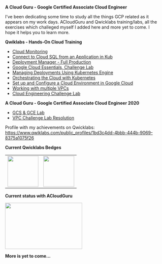 **A Cloud Guru - Google Certified Associate Cloud Engineer**

I've been dedicating some time to study all the things GCP related as it appears on my work days.
ACloudGuru and Qwicklabs training/labs, all the exercises which challeged myself I added here and more yet to come.
I hope it helps you to learn more.

**Qwiklabs - Hands-On Cloud Training**
* [Cloud Monitoring](https://github.com/wagnerbianchijr/GCP-ACE/blob/master/QwickLabs/Qwicklabs%20-%20Cloud%20Monitoring)
* [Connect to Cloud SQL from an Application in Kub](https://github.com/wagnerbianchijr/GCP-ACE/blob/master/QwickLabs/Qwicklabs%20-%20Connect%20to%20Cloud%20SQL%20from%20an%20Application%20in%20Kub)
* [Deployment Manager - Full Production](https://github.com/wagnerbianchijr/GCP-ACE/blob/master/QwickLabs/Qwicklabs%20-%20Deployment%20Manager%20-%20Full%20Production)
* [Google Cloud Essentials, Challenge Lab](https://github.com/wagnerbianchijr/GCP-ACE/blob/master/QwickLabs/Qwicklabs%20-%20Google%20Cloud%20Essentials%2C%20Challenge%20Lab)
* [Managing Deployments Using Kubernetes Engine](https://github.com/wagnerbianchijr/GCP-ACE/blob/master/QwickLabs/Qwicklabs%20-%20Managing%20Deployments%20Using%20Kubernetes%20Engine)
* [Orchestrating the Cloud with Kubernetes](https://github.com/wagnerbianchijr/GCP-ACE/blob/master/QwickLabs/Qwicklabs%20-%20Orchestrating%20the%20Cloud%20with%20Kubernetes)
* [Set up and Configure a Cloud Environment in Google Cloud](https://github.com/wagnerbianchijr/GCP-ACE/blob/master/QwickLabs/Qwicklabs%20-%20Set%20up%20and%20Configure%20a%20Cloud%20Environment%20in%20Google%20Cloud)
* [Working with multiple VPCs](https://github.com/wagnerbianchijr/GCP-ACE/blob/master/QwickLabs/Qwicklabs%20-%20Working%20with%20multiple%20VPCs)
* [Cloud Engineering Challenge Lab](https://github.com/wagnerbianchijr/GCP-ACE/blob/master/QwickLabs/Qwicklabs%20-%20Cloud%20Engineering%20Challenge%20Lab)

**A Cloud Guru - Google Certified Associate Cloud Engineer 2020**
* [GCS & GCE Lab](https://github.com/wagnerbianchijr/GCP-ACE/blob/master/ACloudGuru/ACloudGuru%20-%20GCS%20%26%20GCE%20Lab)
* [VPC Challenge Lab Resolution](https://github.com/wagnerbianchijr/GCP-ACE/blob/master/ACloudGuru/VPC%20Challenge%20Lab%20Resolution)

Profile with my achievements on Qwicklabs:
https://www.qwiklabs.com/public_profiles/1bd3c4dd-4bbb-444b-9069-8375a1075f26

**Current Qwicklabs Bedges**

<table border=0>
<tr><td><img src="https://cdn.qwiklabs.com/YdG4ib4eNcilb2vUSYj4qIOPMzCTixyQAew7M0O9x1E%3D" width="100" height="100"></td>
<td><img src="https://cdn.qwiklabs.com/GHzcYBb00JYUF9Rgf3D9A4inwRHYnFtISMvcRlb%2FClU%3D" width="100" height="100"></td></tr>
</table>

**Current status with ACloudGuru**

<img src="https://res.cloudinary.com/acloud-guru/image/fetch/w_920,q_auto,f_auto/https%3A%2F%2Facloudguru-quiz-completion-certificate-production.s3-accelerate.amazonaws.com%2F2A2F7BA29181.png" width="250" height="150">

**More is yet to come...**
